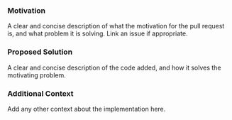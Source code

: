 ### Motivation

A clear and concise description of what the motivation for the pull request is,
and what problem it is solving. Link an issue if appropriate.

### Proposed Solution

A clear and concise description of the code added, and how it solves the
motivating problem.

### Additional Context

Add any other context about the implementation here.
